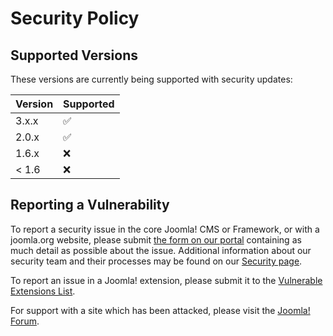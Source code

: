 # Security Policy

## Supported Versions

These versions are currently being supported with security updates:

| Version | Supported          |
| ------- | ------------------ |
| 3.x.x   | :white_check_mark: |
| 2.0.x   | :white_check_mark: |
| 1.6.x   | :x:                |
| < 1.6   | :x:                |

## Reporting a Vulnerability

To report a security issue in the core Joomla! CMS or Framework, or with a joomla.org website, please submit
[the form on our portal](https://developer.joomla.org/security/contact-the-team.html) containing as much detail
as possible about the issue. Additional information about our security team and their processes may be found on
our [Security page](https://developer.joomla.org/security.html).

To report an issue in a Joomla! extension, please submit it to the [Vulnerable Extensions List](https://vel.joomla.org/submit-vel).

For support with a site which has been attacked, please visit the [Joomla! Forum](https://forum.joomla.org/viewforum.php?f=714).
